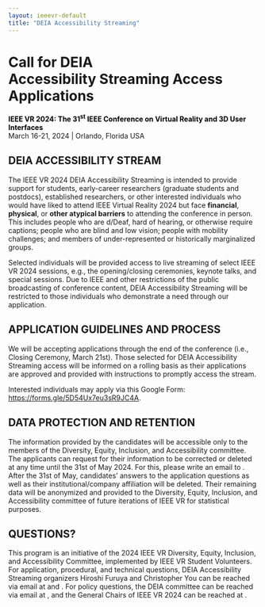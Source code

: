 ```yaml
---
layout: ieeevr-default
title: "DEIA Accessibility Streaming"
---
```

<script type="text/javascript">  

    $(document).ready(function(){
		var email = ""; 
		var domain = "ieeevr.org"; 

		email = "deia2024"; 		
		$(".deia").html("<span class='text-nowrap'><a href=javascript:location='" + "mail" + "to:" + email + "@" + domain + "'><i class='fas fa-fw fa-envelope-square emailIcon' style=''></i><i class='emailText'>" + email + "@" + domain + "</a></i></span>"); 
        
        email = "general2024"; 		
		$(".general").html("<span class='text-nowrap'><a href=javascript:location='" + "mail" + "to:" + email + "@" + domain + "'><i class='fas fa-fw fa-envelope-square emailIcon' style=''></i><i class='emailText'>" + email + "@" + domain + "</a></i></span>"); 

        domain="UCF.EDU";
        email = "HIROSHI.FURUYA";	
		$(".furuya").html("<span class='text-nowrap'><a href=javascript:location='" + "mail" + "to:" + email + "@" + domain + "'><i class='fas fa-fw fa-envelope-square emailIcon' style=''></i><i class='emailText'>" + email + "@" + domain + "</a></i></span>");  

        domain="UFL.EDU";
        email = "CHRISTOPHERYOU";	
		$(".you").html("<span class='text-nowrap'><a href=javascript:location='" + "mail" + "to:" + email + "@" + domain + "'><i class='fas fa-fw fa-envelope-square emailIcon' style=''></i><i class='emailText'>" + email + "@" + domain + "</a></i></span>");  	
	});
</script>

<div>
    <h1>Call for DEIA <br>Accessibility Streaming Access Applications<div class="floatRight"><span class="deia"></span></div></h1>
    <p>
        <strong style="color: black">IEEE VR 2024: The 31<sup>st</sup> IEEE Conference on Virtual Reality and 3D User Interfaces </strong>
        <br>
        March 16-21, 2024 | Orlando, Florida USA
        <br>
    </p>
    <h2>DEIA ACCESSIBILITY STREAM</h2>
    <p>
        The IEEE VR 2024 DEIA Accessibility Streaming is intended to provide support for students, early-career researchers (graduate students and postdocs), established researchers, or other interested individuals who would have liked to attend IEEE Virtual Reality 2024 but face <strong>financial</strong>, <strong>physical</strong>, or <strong>other atypical barriers</strong> to attending the conference in person. This includes people who are d/Deaf, hard of hearing, or otherwise require captions; people who are blind and low vision; people with mobility challenges; and members of under-represented or historically marginalized groups. 
    </p>
    <p>
        Selected individuals will be provided access to live streaming of select IEEE VR 2024 sessions, e.g., the opening/closing ceremonies, keynote talks, and special sessions. Due to IEEE and other restrictions of the public broadcasting of conference content, DEIA Accessibility Streaming will be restricted to those individuals who demonstrate a need through our application. 
    </p>
    <h2>APPLICATION GUIDELINES AND PROCESS</h2>
    <p>
        We will be accepting applications through the end of the conference (i.e., Closing Ceremony, March 21st). Those selected for DEIA Accessibility Streaming access will be informed on a rolling basis as their applications are approved and provided with instructions to promptly access the stream. 
    </p>
    <p>
        Interested individuals may apply via this Google Form: <a href="https://forms.gle/5D54Ux7eu3sR9JC4A" target="_blank"> https://forms.gle/5D54Ux7eu3sR9JC4A</a>.
    </p>    
    <h2>DATA PROTECTION AND RETENTION</h2>
    <p>
        The information provided by the candidates will be accessible only to the members of the Diversity, Equity, Inclusion, and Accessibility committee. The applicants can request for their information to be corrected or deleted at any time until the 31st of May 2024. For this, please write an email to <span class="deia"></span>. After the 31st of May, candidates’ answers to the application questions as well as their institutional/company affiliation will be deleted. Their remaining data will be anonymized and provided to the Diversity, Equity, Inclusion, and Accessibility committee of future iterations of IEEE VR for statistical purposes.
    </p>
    <h2>QUESTIONS?</h2>
    <p>
        This program is an initiative of the 2024 IEEE VR Diversity, Equity, Inclusion, and Accessibility Committee, implemented by IEEE VR Student Volunteers. For application, procedural, and technical questions, DEIA Accessibility Streaming organizers Hiroshi Furuya and Christopher You can be reached via email at <span class="furuya"></span> and <span class="you"></span>. For policy questions, the DEIA committee can be reached via email at <span class="deia"></span>, and the General Chairs of IEEE VR 2024 can be reached at <span class="general"></span>.
    </p>
</div>